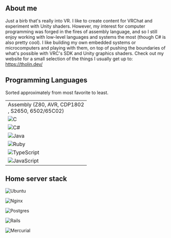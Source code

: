 <h2 align="left">About me</h2>

Just a birb that's really into VR. I like to create content for VRChat and experiment with Unity shaders. However, my interest for computer programming was forged in the fires of assembly language, and so I still enjoy working with low-level languages and systems the most (though C# is also pretty cool).
I like building my own embedded systems or microcomputers and playing with them, on top of pushing the boundaries of what's possible with VRC's SDK and Unity graphics shaders.
Check out my website for a small selection of the things I usually get up to: https://tholin.dev/

<h2 align="left">Programming Languages</h2>

Sorted approximately from most favorite to least.

<table>
  <tr>
    <td>
      Assembly (Z80, AVR, CDP1802<br>, S2650, 6502/65C02)
    </td>
  </tr>
  <tr>
    <td>
      <img src="https://img.shields.io/badge/c-%2300599C.svg?style=for-the-badge&logo=c&logoColor=white" alt="C" />
    </td>
  </tr>
  <tr>
    <td>
      <img src="https://img.shields.io/badge/c%23-%23239120.svg?style=for-the-badge&logo=c-sharp&logoColor=white" alt="C#" />
    </td>
  </tr>
  <tr>
    <td>
      <img src="https://img.shields.io/badge/java-%23ED8B00.svg?style=for-the-badge&logo=java&logoColor=white" alt="Java" />
    </td>
  </tr>
  <tr>
    <td>
      <img src="https://img.shields.io/badge/ruby-%23CC342D.svg?style=for-the-badge&logo=ruby&logoColor=white" alt="Ruby" />
    </td>
  </tr>
  <tr>
    <td>
      <img src="https://img.shields.io/badge/typescript-%23007ACC.svg?style=for-the-badge&logo=typescript&logoColor=white" alt="TypeScript" />
    </td>
  </tr>
  <tr>
    <td>
      <img src="https://img.shields.io/badge/javascript-%23323330.svg?style=for-the-badge&logo=javascript&logoColor=%23F7DF1E" alt="JavaScript" />
    </td>
  </tr>
</table>
  
<h2 align="left">Home server stack</h2>

![Ubuntu](https://img.shields.io/badge/Ubuntu-E95420?style=for-the-badge&logo=ubuntu&logoColor=white)

![Nginx](https://img.shields.io/badge/nginx-%23009639.svg?style=for-the-badge&logo=nginx&logoColor=white)

![Postgres](https://img.shields.io/badge/postgres-%23316192.svg?style=for-the-badge&logo=postgresql&logoColor=white)

![Rails](https://img.shields.io/badge/rails-%23CC0000.svg?style=for-the-badge&logo=ruby-on-rails&logoColor=white)

![Mercurial](https://img.shields.io/badge/mercurial-999999.svg?style=for-the-badge&logo=mercurial&logoColor=white)
